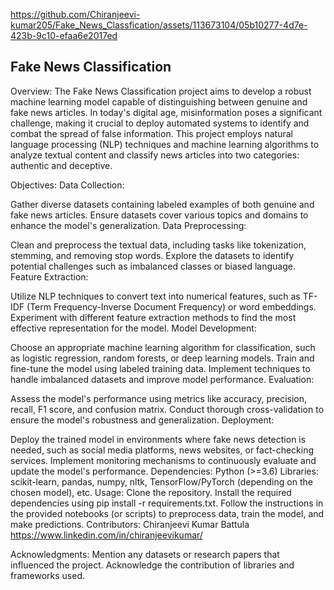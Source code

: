 
https://github.com/Chiranjeevi-kumar205/Fake_News_Classfication/assets/113673104/05b10277-4d7e-423b-9c10-efaa6e2017ed

## Fake News Classification
Overview:
The Fake News Classification project aims to develop a robust machine learning model capable of distinguishing between genuine and fake news articles. In today's digital age, misinformation poses a significant challenge, making it crucial to deploy automated systems to identify and combat the spread of false information. This project employs natural language processing (NLP) techniques and machine learning algorithms to analyze textual content and classify news articles into two categories: authentic and deceptive.

Objectives:
Data Collection:

Gather diverse datasets containing labeled examples of both genuine and fake news articles.
Ensure datasets cover various topics and domains to enhance the model's generalization.
Data Preprocessing:

Clean and preprocess the textual data, including tasks like tokenization, stemming, and removing stop words.
Explore the datasets to identify potential challenges such as imbalanced classes or biased language.
Feature Extraction:

Utilize NLP techniques to convert text into numerical features, such as TF-IDF (Term Frequency-Inverse Document Frequency) or word embeddings.
Experiment with different feature extraction methods to find the most effective representation for the model.
Model Development:

Choose an appropriate machine learning algorithm for classification, such as logistic regression, random forests, or deep learning models.
Train and fine-tune the model using labeled training data.
Implement techniques to handle imbalanced datasets and improve model performance.
Evaluation:

Assess the model's performance using metrics like accuracy, precision, recall, F1 score, and confusion matrix.
Conduct thorough cross-validation to ensure the model's robustness and generalization.
Deployment:

Deploy the trained model in environments where fake news detection is needed, such as social media platforms, news websites, or fact-checking services.
Implement monitoring mechanisms to continuously evaluate and update the model's performance.
Dependencies:
Python (>=3.6)
Libraries: scikit-learn, pandas, numpy, nltk, TensorFlow/PyTorch (depending on the chosen model), etc.
Usage:
Clone the repository.
Install the required dependencies using pip install -r requirements.txt.
Follow the instructions in the provided notebooks (or scripts) to preprocess data, train the model, and make predictions.
Contributors:
Chiranjeevi Kumar Battula
https://www.linkedin.com/in/chiranjeevikumar/

Acknowledgments:
Mention any datasets or research papers that influenced the project.
Acknowledge the contribution of libraries and frameworks used.
